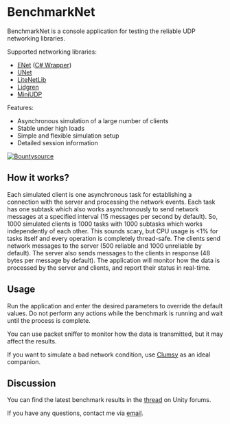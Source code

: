 # BenchmarkNet
BenchmarkNet is a console application for testing the reliable UDP networking libraries.

Supported networking libraries:
- [ENet](https://github.com/lsalzman/enet "ENet") ([C# Wrapper](https://github.com/NateShoffner/ENetSharp "C# Wrapper"))
- [UNet](https://docs.unity3d.com/Manual/UNetUsingTransport.html "UNet")
- [LiteNetLib](https://github.com/RevenantX/LiteNetLib "LiteNetLib")
- [Lidgren](https://github.com/lidgren/lidgren-network-gen3 "Lidgren")
- [MiniUDP](https://github.com/ashoulson/MiniUDP "MiniUDP")

Features:
- Asynchronous simulation of a large number of clients
- Stable under high loads
- Simple and flexible simulation setup
- Detailed session information

[![Bountysource](https://img.shields.io/badge/bountysource-donate-green.svg)](https://salt.bountysource.com/checkout/amount?team=nxrighthere)

How it works?
--------
Each simulated client is one asynchronous task for establishing a connection with the server and processing the network events. Each task has one subtask which also works asynchronously to send network messages at a specified interval (15 messages per second by default). So, 1000 simulated clients is 1000 tasks with 1000 subtasks which works independently of each other. This sounds scary, but CPU usage is <1% for tasks itself and every operation is completely thread-safe. The clients send network messages to the server (500 reliable and 1000 unreliable by default). The server also sends messages to the clients in response (48 bytes per message by default). The application will monitor how the data is processed by the server and clients, and report their status in real-time.

Usage
--------
Run the application and enter the desired parameters to override the default values. Do not perform any actions while the benchmark is running and wait until the process is complete.

You can use packet sniffer to monitor how the data is transmitted, but it may affect the results.

If you want to simulate a bad network condition, use [Clumsy](http://jagt.github.io/clumsy/ "Clumsy") as an ideal companion.

Discussion
--------
You can find the latest benchmark results in the [thread](https://forum.unity.com/threads/benchmarknet-stress-test-for-enet-unet-litenetlib-lidgren-and-miniudp.512507 "thread") on Unity forums.

If you have any questions, contact me via [email](mailto:nxrighthere@gmail.com "email").
